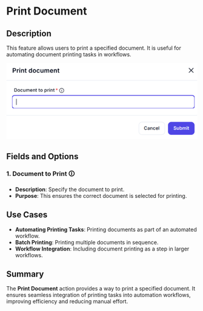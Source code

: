 # Print Document  

## Description

This feature allows users to print a specified document. It is useful for automating document printing tasks in workflows.  

![Print Document](print-document.png)  

## Fields and Options  

### 1. **Document to Print** 🛈

- **Description**: Specify the document to print.  
- **Purpose**: This ensures the correct document is selected for printing.  

## Use Cases

- **Automating Printing Tasks**: Printing documents as part of an automated workflow.  
- **Batch Printing**: Printing multiple documents in sequence.  
- **Workflow Integration**: Including document printing as a step in larger workflows.  

## Summary

The **Print Document** action provides a way to print a specified document. It ensures seamless integration of printing tasks into automation workflows, improving efficiency and reducing manual effort.

